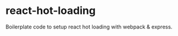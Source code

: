 react-hot-loading
=================

Boilerplate code to setup react hot loading with webpack & express.
